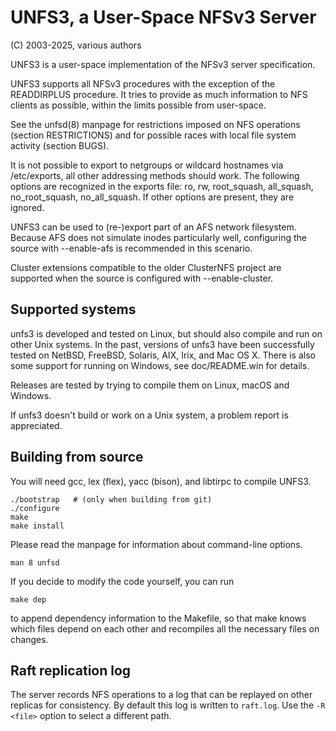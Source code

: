 # UNFS3, a User-Space NFSv3 Server

(C) 2003-2025, various authors

UNFS3 is a user-space implementation of the NFSv3 server
specification.

UNFS3 supports all NFSv3 procedures with the exception of the
READDIRPLUS procedure. It tries to provide as much information
to NFS clients as possible, within the limits possible from
user-space.

See the unfsd(8) manpage for restrictions imposed on NFS
operations (section RESTRICTIONS) and for possible races
with local file system activity (section BUGS).

It is not possible to export to netgroups or wildcard hostnames
via /etc/exports, all other addressing methods should work. The
following options are recognized in the exports file: ro, rw,
root_squash, all_squash, no_root_squash, no_all_squash. If
other options are present, they are ignored.

UNFS3 can be used to (re-)export part of an AFS network filesystem.
Because AFS does not simulate inodes particularly well, configuring the
source with --enable-afs is recommended in this scenario.

Cluster extensions compatible to the older ClusterNFS project
are supported when the source is configured with --enable-cluster.


## Supported systems

unfs3 is developed and tested on Linux, but should also compile
and run on other Unix systems. In the past, versions of unfs3
have been successfully tested on NetBSD, FreeBSD, Solaris, AIX,
Irix, and Mac OS X. There is also some support for running on
Windows, see doc/README.win for details.

Releases are tested by trying to compile them on Linux, macOS and
Windows.

If unfs3 doesn't build or work on a Unix system, a problem
report is appreciated.


## Building from source

You will need gcc, lex (flex), yacc (bison), and libtirpc to compile
UNFS3.

    ./bootstrap   # (only when building from git)
    ./configure
    make
    make install

Please read the manpage for information about command-line
options.

    man 8 unfsd

If you decide to modify the code yourself, you can run

    make dep

to append dependency information to the Makefile, so that make
knows which files depend on each other and recompiles all the
necessary files on changes.

## Raft replication log

The server records NFS operations to a log that can be replayed on
other replicas for consistency. By default this log is written to
`raft.log`. Use the `-R <file>` option to select a different path.
